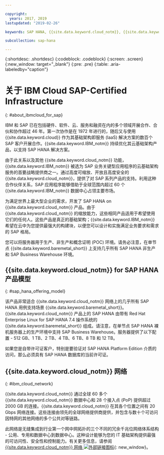 ```yaml
---

copyright:
  years: 2017, 2019
lastupdated: "2019-02-26"

keywords: SAP HANA, {{site.data.keyword.cloud_notm}}, {{site.data.keyword.baremetal_short}}, BYOL

subcollection: sap-hana

---
```


{:shortdesc: .shortdesc}
{:codeblock: .codeblock}
{:screen: .screen}
{:new_window: target="_blank"}
{:pre: .pre}
{:table: .aria-labeledby="caption"}


# 关于 IBM Cloud SAP-Certified Infrastructure
{: #about_ibmcloud_for_sap}

IBM 和 SAP 已在包括硬件、软件、云、服务和融资在内的多个领域开展合作、合伙和协作超过 46 年。第一次协作是在 1972 年进行的，随后又与使用 {{site.data.keyword.cloud}} 作为其基础架构即服务 (IaaS) 解决方案的数百个 SAP 客户开展合作。{{site.data.keyword.IBM_notm}} 持续优化其云基础架构产品，以支持 SAP HANA 解决方案。

由于此关系以及其他 {{site.data.keyword.cloud_notm}} 功能，{{site.data.keyword.IBM_notm}} 被选为 SAP 业务关键型应用程序的云基础架构服务的首要战略提供商之一。通过高度可缩放、开放且高度安全的 {{site.data.keyword.cloud_notm}}，提供了对 SAP 系列产品的支持。利用这种合作伙伴关系，SAP 应用程序能够借助于全球范围内超过 60 个 {{site.data.keyword.IBM_notm}} 数据中心占领主要市场。

为满足世界上最大型企业的需求，开发了 SAP HANA on {{site.data.keyword.cloud_notm}} 产品。由于 {{site.data.keyword.cloud_notm}} 的缩放能力，这些相同产品适用于希望使用它们的任何人。这些产品是真正的基础架构；{{site.data.keyword.IBM_notm}} 希望在云中为您提供最强大的构建块，以便您可以设计和实施满足业务要求和需求的 SAP 格局。

您可以将服务器用于生产、非生产和概念证明 (POC) 环境。请务必注意，在单节点 {{site.data.keyword.baremetal_short}} 上支持几乎所有 SAP HANA 非生产和 SAP Business Warehouse 环境。

## {{site.data.keyword.cloud_notm}} for SAP HANA 产品模型
{: #sap_hana_offering_model}

该产品非常适合 {{site.data.keyword.cloud_notm}} 网络上的几乎所有 SAP HANA 用例支持场景 {{site.data.keyword.baremetal_short}}。{{site.data.keyword.cloud_notm}} 产品上的 SAP HANA 由带有 Red Hat Enterprise Linux for SAP HANA 7.4 操作系统的 {{site.data.keyword.baremetal_short}} 组成。请注意，在单节点 SAP HANA 裸机服务器上的生产环境中支持 SAP Business Warehouse。服务器提供了以下配置 - 512 GB、1 TB、2 TB、4 TB、6 TB、8 TB 和 12 TB。

如果您是自带许可证客户，特别是要验证对 SAP HANA Platform Edition 介质的访问，那么必须具有 SAP HANA 数据库的当前许可证。

## {{site.data.keyword.cloud_notm}} 网络
{: #ibm_cloud_network}

{{site.data.keyword.cloud_notm}} 通过全球 60 多个 {{site.data.keyword.cloud_notm}} 数据中心和 28 个接入点 (PoP) 提供超过 2000 GB 的连接。{{site.data.keyword.cloud_notm}} 在其各个位置之间有 20 Gbps 网络连接。这些连接由领先的全球网络提供商提供，并包含与数十个可访问因特网的其他网络的多个公共对等链路。

此网络是无缝集成到行业第一个网中网拓扑的三个不同的冗余千兆位网络体系结构 - 公用、专用和数据中心到数据中心。这种设计能够为您的 IT 基础架构提供最强的可访问性、安全性和控制能力。有关更多信息，请参阅 [{{site.data.keyword.cloud_notm}} 网络 ![](../../icons/launch-glyph.svg "外部链接图标")](https://www.ibm.com/cloud-computing/bluemix/our-network){: new_window}。
